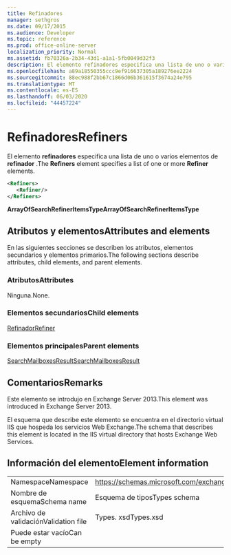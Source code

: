 ```yaml
---
title: Refinadores
manager: sethgros
ms.date: 09/17/2015
ms.audience: Developer
ms.topic: reference
ms.prod: office-online-server
localization_priority: Normal
ms.assetid: fb70326a-2b34-43d1-a1a1-5fb0049d32f3
description: El elemento refinadores especifica una lista de uno o varios elementos de refinador.
ms.openlocfilehash: a89a18550355ccc9ef916637305a189276ee2224
ms.sourcegitcommit: 88ec988f2bb67c1866d06b361615f3674a24e795
ms.translationtype: MT
ms.contentlocale: es-ES
ms.lasthandoff: 06/03/2020
ms.locfileid: "44457224"
---
```

# <a name="refiners"></a><span data-ttu-id="fe7ba-103">Refinadores</span><span class="sxs-lookup"><span data-stu-id="fe7ba-103">Refiners</span></span>

<span data-ttu-id="fe7ba-104">El elemento **refinadores** especifica una lista de uno o varios elementos de **refinador** .</span><span class="sxs-lookup"><span data-stu-id="fe7ba-104">The **Refiners** element specifies a list of one or more **Refiner** elements.</span></span> 
  
```XML
<Refiners>
   <Refiner/>
</Refiners>
```

 <span data-ttu-id="fe7ba-105">**ArrayOfSearchRefinerItemsType**</span><span class="sxs-lookup"><span data-stu-id="fe7ba-105">**ArrayOfSearchRefinerItemsType**</span></span>
## <a name="attributes-and-elements"></a><span data-ttu-id="fe7ba-106">Atributos y elementos</span><span class="sxs-lookup"><span data-stu-id="fe7ba-106">Attributes and elements</span></span>

<span data-ttu-id="fe7ba-107">En las siguientes secciones se describen los atributos, elementos secundarios y elementos primarios.</span><span class="sxs-lookup"><span data-stu-id="fe7ba-107">The following sections describe attributes, child elements, and parent elements.</span></span>
  
### <a name="attributes"></a><span data-ttu-id="fe7ba-108">Atributos</span><span class="sxs-lookup"><span data-stu-id="fe7ba-108">Attributes</span></span>

<span data-ttu-id="fe7ba-109">Ninguna.</span><span class="sxs-lookup"><span data-stu-id="fe7ba-109">None.</span></span>
  
### <a name="child-elements"></a><span data-ttu-id="fe7ba-110">Elementos secundarios</span><span class="sxs-lookup"><span data-stu-id="fe7ba-110">Child elements</span></span>

[<span data-ttu-id="fe7ba-111">Refinador</span><span class="sxs-lookup"><span data-stu-id="fe7ba-111">Refiner</span></span>](refiner.md)
  
### <a name="parent-elements"></a><span data-ttu-id="fe7ba-112">Elementos principales</span><span class="sxs-lookup"><span data-stu-id="fe7ba-112">Parent elements</span></span>

[<span data-ttu-id="fe7ba-113">SearchMailboxesResult</span><span class="sxs-lookup"><span data-stu-id="fe7ba-113">SearchMailboxesResult</span></span>](searchmailboxesresult.md)
  
## <a name="remarks"></a><span data-ttu-id="fe7ba-114">Comentarios</span><span class="sxs-lookup"><span data-stu-id="fe7ba-114">Remarks</span></span>

<span data-ttu-id="fe7ba-115">Este elemento se introdujo en Exchange Server 2013.</span><span class="sxs-lookup"><span data-stu-id="fe7ba-115">This element was introduced in Exchange Server 2013.</span></span>
  
<span data-ttu-id="fe7ba-116">El esquema que describe este elemento se encuentra en el directorio virtual IIS que hospeda los servicios Web Exchange.</span><span class="sxs-lookup"><span data-stu-id="fe7ba-116">The schema that describes this element is located in the IIS virtual directory that hosts Exchange Web Services.</span></span>
  
## <a name="element-information"></a><span data-ttu-id="fe7ba-117">Información del elemento</span><span class="sxs-lookup"><span data-stu-id="fe7ba-117">Element information</span></span>

|||
|:-----|:-----|
|<span data-ttu-id="fe7ba-118">Namespace</span><span class="sxs-lookup"><span data-stu-id="fe7ba-118">Namespace</span></span>  <br/> |https://schemas.microsoft.com/exchange/services/2006/types  <br/> |
|<span data-ttu-id="fe7ba-119">Nombre de esquema</span><span class="sxs-lookup"><span data-stu-id="fe7ba-119">Schema name</span></span>  <br/> |<span data-ttu-id="fe7ba-120">Esquema de tipos</span><span class="sxs-lookup"><span data-stu-id="fe7ba-120">Types schema</span></span>  <br/> |
|<span data-ttu-id="fe7ba-121">Archivo de validación</span><span class="sxs-lookup"><span data-stu-id="fe7ba-121">Validation file</span></span>  <br/> |<span data-ttu-id="fe7ba-122">Types. xsd</span><span class="sxs-lookup"><span data-stu-id="fe7ba-122">Types.xsd</span></span>  <br/> |
|<span data-ttu-id="fe7ba-123">Puede estar vacío</span><span class="sxs-lookup"><span data-stu-id="fe7ba-123">Can be empty</span></span>  <br/> ||
   

